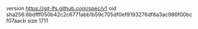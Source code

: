 version https://git-lfs.github.com/spec/v1
oid sha256:6bdfff050b42c2c6771abb1b59c705df0ef9193276df8a3ac986f00bcf07aacb
size 1711
